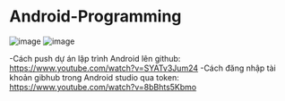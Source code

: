 # Android-Programming
![image](https://user-images.githubusercontent.com/57183935/199544158-52b8216e-9757-44db-99a3-7998327dc229.png)
![image](https://user-images.githubusercontent.com/57183935/199562882-f625302a-5b43-48da-98a7-2ec0970fb8d2.png)

-Cách push dự án lập trình Android lên github: https://www.youtube.com/watch?v=SYATv3Jum24
-Cách đăng nhập tài khoản gibhub trong Android studio qua token: https://www.youtube.com/watch?v=8bBhts5Kbmo

